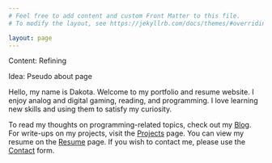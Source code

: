 ```yaml
---
# Feel free to add content and custom Front Matter to this file.
# To modify the layout, see https://jekyllrb.com/docs/themes/#overriding-theme-defaults

layout: page
---
```


Content: Refining

Idea: Pseudo about page

Hello, my name is Dakota. Welcome to my portfolio and resume website. I enjoy analog and digital gaming, reading, and programming. I love learning new skills and using them to satisfy my curiosity.


To read my thoughts on programming-related topics, check out my [Blog](/blog). For write-ups on my projects, visit the [Projects](/projects) page. You can view my resume on the [Resume](/resume) page. If you wish to contact me, please use the [Contact](/contact) form.
